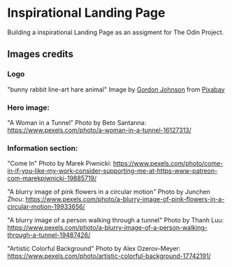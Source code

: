# Inspirational Landing Page

Building a inspirational Landing Page as an assigment for The Odin Project.


## Images credits

### Logo
"bunny rabbit line-art hare animal"
Image by <a href="https://pixabay.com/users/gdj-1086657/?utm_source=link-attribution&utm_medium=referral&utm_campaign=image&utm_content=4524798">Gordon Johnson</a> from <a href="https://pixabay.com//?utm_source=link-attribution&utm_medium=referral&utm_campaign=image&utm_content=4524798">Pixabay</a>

### Hero image:
"A Woman in a Tunnel"
Photo by Beto  Santanna: https://www.pexels.com/photo/a-woman-in-a-tunnel-16127313/

### Information section:
"Come In"
Photo by Marek Piwnicki: https://www.pexels.com/photo/come-in-if-you-like-my-work-consider-supporting-me-at-https-www-patreon-com-marekpiwnicki-19885719/

"A blurry image of pink flowers in a circular motion"
Photo by Junchen Zhou: https://www.pexels.com/photo/a-blurry-image-of-pink-flowers-in-a-circular-motion-19933656/

"A blurry image of a person walking through a tunnel"
Photo by Thanh  Luu: https://www.pexels.com/photo/a-blurry-image-of-a-person-walking-through-a-tunnel-19487426/

"Artistic Colorful Background"
Photo by Alex Ozerov-Meyer: https://www.pexels.com/photo/artistic-colorful-background-17742191/